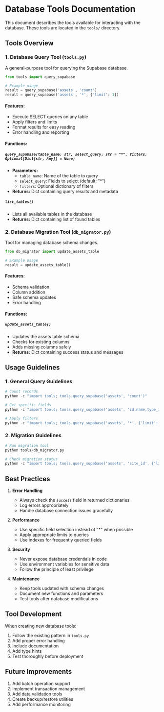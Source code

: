 # Database Tools Documentation

This document describes the tools available for interacting with the database. These tools are located in the `tools/` directory.

## Tools Overview

### 1. Database Query Tool (`tools.py`)

A general-purpose tool for querying the Supabase database.

```python
from tools import query_supabase

# Example usage
result = query_supabase('assets', 'count')
result = query_supabase('assets', '*', {'limit': 1})
```

#### Features:
- Execute SELECT queries on any table
- Apply filters and limits
- Format results for easy reading
- Error handling and reporting

#### Functions:

##### `query_supabase(table_name: str, select_query: str = "*", filters: Optional[Dict[str, Any]] = None)`
- **Parameters:**
  - `table_name`: Name of the table to query
  - `select_query`: Fields to select (default: "*")
  - `filters`: Optional dictionary of filters
- **Returns:** Dict containing query results and metadata

##### `list_tables()`
- Lists all available tables in the database
- **Returns:** Dict containing list of found tables

### 2. Database Migration Tool (`db_migrator.py`)

Tool for managing database schema changes.

```python
from db_migrator import update_assets_table

# Example usage
result = update_assets_table()
```

#### Features:
- Schema validation
- Column addition
- Safe schema updates
- Error handling

#### Functions:

##### `update_assets_table()`
- Updates the assets table schema
- Checks for existing columns
- Adds missing columns safely
- **Returns:** Dict containing success status and messages

## Usage Guidelines

### 1. General Query Guidelines
```python
# Count records
python -c "import tools; tools.query_supabase('assets', 'count')"

# Get specific fields
python -c "import tools; tools.query_supabase('assets', 'id,name,type_id')"

# Apply filters
python -c "import tools; tools.query_supabase('assets', '*', {'limit': 10})"
```

### 2. Migration Guidelines
```python
# Run migration tool
python tools/db_migrator.py

# Check migration status
python -c "import tools; tools.query_supabase('assets', 'site_id', {'limit': 1})"
```

## Best Practices

1. **Error Handling**
   - Always check the `success` field in returned dictionaries
   - Log errors appropriately
   - Handle database connection issues gracefully

2. **Performance**
   - Use specific field selection instead of "*" when possible
   - Apply appropriate limits to queries
   - Use indexes for frequently queried fields

3. **Security**
   - Never expose database credentials in code
   - Use environment variables for sensitive data
   - Follow the principle of least privilege

4. **Maintenance**
   - Keep tools updated with schema changes
   - Document new functions and parameters
   - Test tools after database modifications

## Tool Development

When creating new database tools:

1. Follow the existing pattern in `tools.py`
2. Add proper error handling
3. Include documentation
4. Add type hints
5. Test thoroughly before deployment

## Future Improvements

1. Add batch operation support
2. Implement transaction management
3. Add data validation tools
4. Create backup/restore utilities
5. Add performance monitoring 
